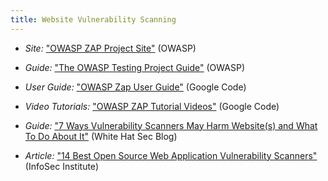 ```yaml
---
title: Website Vulnerability Scanning
---
```


  * *Site:* ["OWASP ZAP Project Site"](https://www.owasp.org/index.php/OWASP_Zed_Attack_Proxy_Project) (OWASP)
  
  * *Guide:* ["The OWASP Testing Project Guide"](https://www.owasp.org/index.php/OWASP_Testing_Guide_v4_Table_of_Contents) (OWASP)

  * *User Guide:* ["OWASP Zap User Guide"](https://code.google.com/p/zaproxy/wiki/HelpIntro) (Google Code)

  * *Video Tutorials:* ["OWASP ZAP Tutorial Videos"](https://code.google.com/p/zaproxy/wiki/Videos) (Google Code)

  * *Guide:* ["7 Ways Vulnerability Scanners May Harm Website(s) and What To Do About It"](https://blog.whitehatsec.com/7-ways-vulnerability-scanners-may-harm-websites-and-what-to-do-about-it/) (White Hat Sec Blog)

  * *Article:* ["14 Best Open Source Web Application Vulnerability Scanners"](http://resources.infosecinstitute.com/14-popular-web-application-vulnerability-scanners/) (InfoSec Institute)
